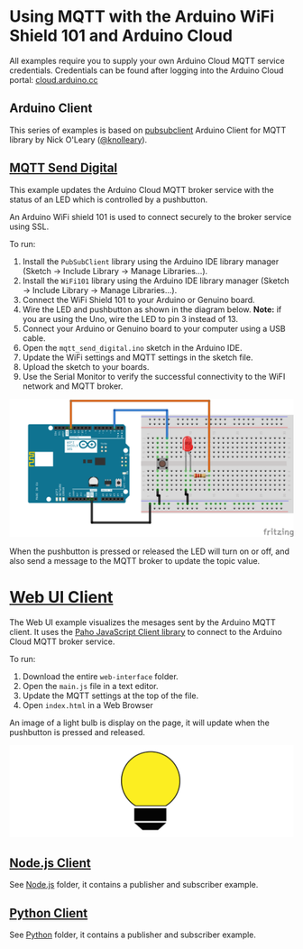 # Using MQTT with the Arduino WiFi Shield 101 and Arduino Cloud

All examples require you to supply your own Arduino Cloud MQTT service credentials. Credentials can be found after logging into the Arduino Cloud portal: [cloud.arduino.cc](https://cloud.arduino.cc)

## Arduino Client

This series of examples is based on [pubsubclient](https://github.com/knolleary/pubsubclient) Arduino Client for MQTT library by Nick O'Leary ([@knolleary](https://github.com/knolleary)).

## [MQTT Send Digital](mqtt_send_digital)

This example updates the Arduino Cloud MQTT broker service with the status of an LED which is controlled by a pushbutton.

An Arduino WiFi shield 101 is used to connect securely to the broker service using SSL.

To run:

 1. Install the ```PubSubClient``` library using the Arduino IDE library manager (Sketch -> Include Library -> Manage Libraries...).
 1. Install the ```WiFi101``` library using the Arduino IDE library manager (Sketch -> Include Library -> Manage Libraries...).
 1. Connect the WiFi Shield 101 to your Arduino or Genuino board.
 1. Wire the LED and pushbutton as shown in the diagram below. **Note:** if you are using the Uno, wire the LED to pin 3 instead of 13.
 1. Connect your Arduino or Genuino board to your computer using a USB cable.
 1. Open the ``mqtt_send_digital.ino`` sketch in the Arduino IDE.
 1. Update the WiFi settings and MQTT settings in the sketch file.
 1. Upload the sketch to your boards.
 1. Use the Serial Monitor to verify the successful connectivity to the WiFI network and MQTT broker.

![Wiring diagram for sketch](mqtt_send_digital/mqtt_send_digital_bb.png)

When the pushbutton is pressed or released the LED will turn on or off, and also send a message to the MQTT broker to update the topic value.

# [Web UI Client](web-interface)

The Web UI example visualizes the mesages sent by the Arduino MQTT client. It uses the [Paho JavaScript Client library](https://eclipse.org/paho/clients/js/) to connect to the Arduino Cloud MQTT broker service.


To run:

 1. Download the entire ``web-interface`` folder.
 1. Open the ``main.js`` file in a text editor.
 1. Update the MQTT settings at the top of the file.
 1. Open ``index.html`` in a Web Browser

An image of a light bulb is display on the page, it will update when the pushbutton is pressed and released.

![Web UI screenshot](web-interface/webpanel.png)

## [Node.js Client](Node.js)

See [Node.js](Node.js) folder, it contains a publisher and subscriber example.

## [Python Client](python)

See [Python](python) folder, it contains a publisher and subscriber example.
